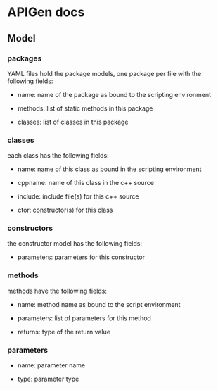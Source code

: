
# APIGen docs

## Model

### packages

YAML files hold the package models, one package per file with the following fields:

- name: name of the package as bound to the scripting environment

- methods: list of static methods in this package

- classes: list of classes in this package

### classes

each class has the following fields:

- name: name of this class as bound in the scripting environment

- cppname: name of this class in the c++ source

- include: include file(s) for this c++ source

- ctor: constructor(s) for this class

### constructors

the constructor model has the following fields:

- parameters: parameters for this constructor

### methods

methods have the following fields:

- name: method name as bound to the script environment

- parameters: list of parameters for this method

- returns: type of the return value

### parameters

- name: parameter name

- type: parameter type


